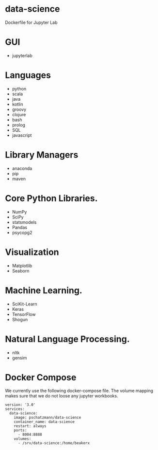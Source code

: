 # data-science
Dockerfile for Jupyter Lab

#  GUI
- jupyterlab

#  Languages
- python 
- scala 
- java 
- kotlin
- groovy
- clojure
- bash
- prolog
- SQL
- javascript

# Library Managers
- anaconda
- pip
- maven

# Core Python Libraries.
- NumPy
- SciPy
- statsmodels
- Pandas
- psycopg2

# Visualization
- Matplotlib
- Seaborn

# Machine Learning.
- SciKit-Learn
- Keras
- TensorFlow
- Shogun

# Natural Language Processing.
- nltk
- gensim


# Docker Compose
We currently use the following docker-compose file.
The volume mapping makes sure that we do not loose any jupyter workbooks.

	version: '3.0'
	services:
	  data-science:
		image: pschatzmann/data-science
		container_name: data-science
		restart: always
		ports:
		  - 8004:8888
		volumes:
		  - /srv/data-science:/home/beakerx
